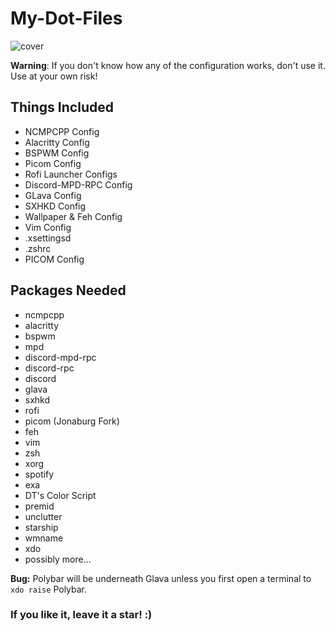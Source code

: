 # My-Dot-Files

![cover](https://user-images.githubusercontent.com/53713571/172721880-4eef7943-ea72-4072-a266-f85f308c1612.png)

**Warning**: If you don't know how any of the configuration works, don't use it. Use at your own risk!

## Things Included

- NCMPCPP Config
- Alacritty Config
- BSPWM Config
- Picom Config
- Rofi Launcher Configs
- Discord-MPD-RPC Config
- GLava Config
- SXHKD Config
- Wallpaper & Feh Config
- Vim Config
- .xsettingsd
- .zshrc
- PICOM Config

## Packages Needed
- ncmpcpp
- alacritty
- bspwm
- mpd
- discord-mpd-rpc
- discord-rpc
- discord
- glava
- sxhkd
- rofi
- picom (Jonaburg Fork)
- feh
- vim
- zsh
- xorg
- spotify
- exa
- DT's Color Script
- premid
- unclutter
- starship
- wmname
- xdo
- possibly more...

**Bug:** Polybar will be underneath Glava unless you first open a terminal to `xdo raise` Polybar.

### If you like it, leave it a star! :)
